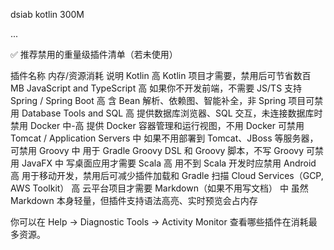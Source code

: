
dsiab kotlin  300M

...


✅ 推荐禁用的重量级插件清单（若未使用）

插件名称	内存/资源消耗	说明
Kotlin	高	Kotlin 项目才需要，禁用后可节省数百 MB
JavaScript and TypeScript	高	如果你不开发前端，不需要 JS/TS 支持
Spring / Spring Boot	高	含 Bean 解析、依赖图、智能补全，非 Spring 项目可禁用
Database Tools and SQL	高	提供数据库浏览器、SQL 交互，未连接数据库时禁用
Docker	中-高	提供 Docker 容器管理和运行视图，不用 Docker 可禁用
Tomcat / Application Servers	中	如果不用部署到 Tomcat、JBoss 等服务器，可禁用
Groovy	中	用于 Gradle Groovy DSL 和 Groovy 脚本，不写 Groovy 可禁用
JavaFX	中	写桌面应用才需要
Scala	高	用不到 Scala 开发时应禁用
Android	高	用于移动开发，禁用后可减少插件加载和 Gradle 扫描
Cloud Services（GCP, AWS Toolkit）	高	云平台项目才需要
Markdown（如果不用写文档）	中	虽然 Markdown 本身轻量，但插件支持语法高亮、实时预览会占内存


你可以在 Help → Diagnostic Tools → Activity Monitor 查看哪些插件在消耗最多资源。